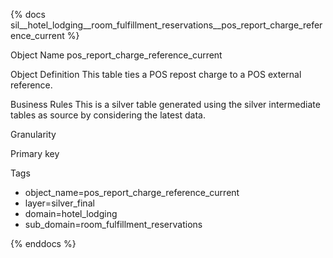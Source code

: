 {% docs sil__hotel_lodging__room_fulfillment_reservations__pos_report_charge_reference_current %}

Object Name
pos_report_charge_reference_current

Object Definition
This table ties a POS repost charge to a POS external reference.

Business Rules
This is a silver table generated using the silver intermediate tables as source by considering the latest data.

Granularity

Primary key

Tags
- object_name=pos_report_charge_reference_current
- layer=silver_final
- domain=hotel_lodging
- sub_domain=room_fulfillment_reservations

{% enddocs %}